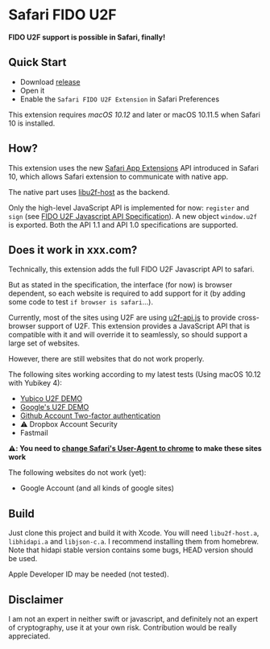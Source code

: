 # Safari FIDO U2F

**FIDO U2F support is possible in Safari, finally!**

## Quick Start

- Download [release](https://github.com/blahgeek/Safari-FIDO-U2F/releases)
- Open it
- Enable the `Safari FIDO U2F Extension` in Safari Preferences

This extension requires *macOS 10.12* and later or macOS 10.11.5 when Safari 10 is installed.

## How?

This extension uses the new [Safari App Extensions](https://developer.apple.com/library/prerelease/content/documentation/NetworkingInternetWeb/Conceptual/SafariAppExtension_PG/index.html#//apple_ref/doc/uid/TP40017319-CH15-SW1) API introduced in Safari 10, which allows Safari extension to communicate with native app.

The native part uses [libu2f-host](https://github.com/Yubico/libu2f-host) as the backend.

Only the high-level JavaScript API is implemented for now: `register` and `sign` (see [FIDO U2F Javascript API Specification](https://fidoalliance.org/specs/fido-u2f-v1.0-nfc-bt-amendment-20150514/fido-u2f-javascript-api.html)). A new object `window.u2f` is exported. Both the API 1.1 and API 1.0 specifications are supported.

## Does it work in xxx.com?

Technically, this extension adds the full FIDO U2F Javascript API to safari.

But as stated in the specification, the interface (for now) is browser dependent, so each website is required to add support for it (by adding some code to test `if browser is safari`...).

Currently, most of the sites using U2F are using [u2f-api.js](https://demo.yubico.com/js/u2f-api.js) to provide
cross-browser support of U2F. This extension provides a JavaScript API that is compatible with it and will override it to seamlessly, so should support a large set of websites.

However, there are still websites that do not work properly.

The following sites working according to my latest tests (Using macOS 10.12 with Yubikey 4):

- [Yubico U2F DEMO](https://demo.yubico.com/u2f)
- [Google's U2F DEMO](https://crxjs-dot-u2fdemo.appspot.com)
- [Github Account Two-factor authentication](https://help.github.com/articles/configuring-two-factor-authentication-via-fido-u2f/)
- :warning: Dropbox Account Security
- Fastmail

**:warning:: You need to [change Safari's User-Agent to chrome](http://www.howtogeek.com/211961/how-to-change-safaris-user-agent-in-os-x/) to make these sites work**

The following websites do not work (yet):

- Google Account (and all kinds of google sites)

## Build

Just clone this project and build it with Xcode. You will need `libu2f-host.a`, `libhidapi.a` and `libjson-c.a`. I recommend installing them from homebrew. Note that hidapi stable version contains some bugs, HEAD version should be used.

Apple Developer ID may be needed (not tested).

## Disclaimer

I am not an expert in neither swift or javascript, and definitely not an expert of cryptography, use it at your own risk. Contribution would be really appreciated.
